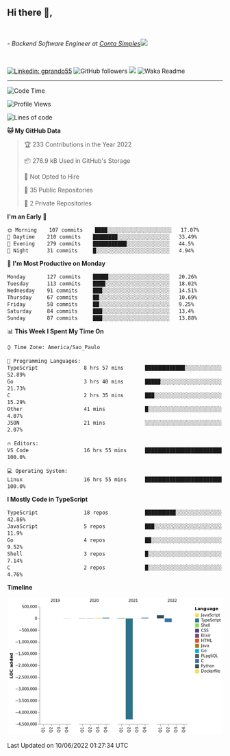 <h2>Hi there  👋,</h2> </br>

<p><em>- Backend Software Engineer at <a href="https://contasimples.com">Conta Simples</a><img src="https://media.giphy.com/media/WUlplcMpOCEmTGBtBW/giphy.gif" width="30"> 
</em></p></br>


[![Linkedin: gprando55](https://img.shields.io/badge/-gprando55-blue?style=flat-square&logo=Linkedin&logoColor=white&link=https://www.linkedin.com/in/gprando55/)](https://www.linkedin.com/in/gprando55)
![GitHub followers](https://img.shields.io/github/followers/gprando55?label=Follow&style=social)
![](https://visitor-badge.glitch.me/badge?page_id=gprando55.gprando55)
![Waka Readme](https://github.com/gprando55/gprando55/workflows/Waka%20Readme/badge.svg)

---
<!--START_SECTION:waka-->
![Code Time](http://img.shields.io/badge/Code%20Time-0%20secs-blue)

![Profile Views](http://img.shields.io/badge/Profile%20Views-11-blue)

![Lines of code](https://img.shields.io/badge/From%20Hello%20World%20I%27ve%20Written--4%20Million%20lines%20of%20code-blue)

**🐱 My GitHub Data** 

> 🏆 233 Contributions in the Year 2022
 > 
> 📦 276.9 kB Used in GitHub's Storage 
 > 
> 🚫 Not Opted to Hire
 > 
> 📜 35 Public Repositories 
 > 
> 🔑 2 Private Repositories  
 > 
**I'm an Early 🐤** 

```text
🌞 Morning    107 commits    ████░░░░░░░░░░░░░░░░░░░░░   17.07% 
🌆 Daytime    210 commits    ████████░░░░░░░░░░░░░░░░░   33.49% 
🌃 Evening    279 commits    ███████████░░░░░░░░░░░░░░   44.5% 
🌙 Night      31 commits     █░░░░░░░░░░░░░░░░░░░░░░░░   4.94%

```
📅 **I'm Most Productive on Monday** 

```text
Monday       127 commits    █████░░░░░░░░░░░░░░░░░░░░   20.26% 
Tuesday      113 commits    ████░░░░░░░░░░░░░░░░░░░░░   18.02% 
Wednesday    91 commits     ███░░░░░░░░░░░░░░░░░░░░░░   14.51% 
Thursday     67 commits     ██░░░░░░░░░░░░░░░░░░░░░░░   10.69% 
Friday       58 commits     ██░░░░░░░░░░░░░░░░░░░░░░░   9.25% 
Saturday     84 commits     ███░░░░░░░░░░░░░░░░░░░░░░   13.4% 
Sunday       87 commits     ███░░░░░░░░░░░░░░░░░░░░░░   13.88%

```


📊 **This Week I Spent My Time On** 

```text
⌚︎ Time Zone: America/Sao_Paulo

💬 Programming Languages: 
TypeScript               8 hrs 57 mins       █████████████░░░░░░░░░░░░   52.89% 
Go                       3 hrs 40 mins       █████░░░░░░░░░░░░░░░░░░░░   21.73% 
C                        2 hrs 35 mins       ███░░░░░░░░░░░░░░░░░░░░░░   15.29% 
Other                    41 mins             █░░░░░░░░░░░░░░░░░░░░░░░░   4.07% 
JSON                     21 mins             ░░░░░░░░░░░░░░░░░░░░░░░░░   2.07%

🔥 Editors: 
VS Code                  16 hrs 55 mins      █████████████████████████   100.0%

💻 Operating System: 
Linux                    16 hrs 55 mins      █████████████████████████   100.0%

```

**I Mostly Code in TypeScript** 

```text
TypeScript               18 repos            ██████████░░░░░░░░░░░░░░░   42.86% 
JavaScript               5 repos             ███░░░░░░░░░░░░░░░░░░░░░░   11.9% 
Go                       4 repos             ██░░░░░░░░░░░░░░░░░░░░░░░   9.52% 
Shell                    3 repos             █░░░░░░░░░░░░░░░░░░░░░░░░   7.14% 
C                        2 repos             █░░░░░░░░░░░░░░░░░░░░░░░░   4.76%

```


**Timeline**

![Chart not found](https://raw.githubusercontent.com/gprando55/gprando55/master/charts/bar_graph.png) 


 Last Updated on 10/06/2022 01:27:34 UTC
<!--END_SECTION:waka-->
